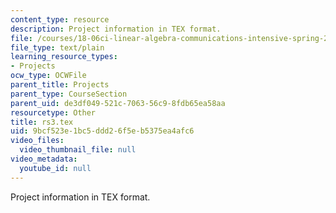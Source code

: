 ```yaml
---
content_type: resource
description: Project information in TEX format.
file: /courses/18-06ci-linear-algebra-communications-intensive-spring-2004/9bcf523e1bc5ddd26f5eb5375ea4afc6_rs3.tex
file_type: text/plain
learning_resource_types:
- Projects
ocw_type: OCWFile
parent_title: Projects
parent_type: CourseSection
parent_uid: de3df049-521c-7063-56c9-8fdb65ea58aa
resourcetype: Other
title: rs3.tex
uid: 9bcf523e-1bc5-ddd2-6f5e-b5375ea4afc6
video_files:
  video_thumbnail_file: null
video_metadata:
  youtube_id: null
---
```

Project information in TEX format.

